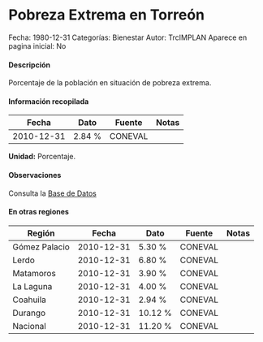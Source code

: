 Pobreza Extrema en Torreón
=====

Fecha: 1980-12-31
Categorías: Bienestar
Autor: TrcIMPLAN
Aparece en pagina inicial: No

#### Descripción

Porcentaje de la población en situación de pobreza extrema.

#### Información recopilada

<table class="table table-hover table-bordered matriz">
<thead>
<tr>
<th>Fecha</th>
<th>Dato</th>
<th>Fuente</th>
<th>Notas</th>
</tr>
</thead>
<tbody>
<tr>
<td>2010-12-31</td>
<td class="derecha">2.84 %</td>
<td>CONEVAL</td>
<td></td>
</tr>
</tbody>
</table>

<b>Unidad:</b> Porcentaje.

#### Observaciones

Consulta la [Base de Datos](http://www.coneval.gob.mx/Medicion/Paginas/Medici%C3%B3n/Pobreza%202012/Pobreza-2012.aspx)


#### En otras regiones

<table class="table table-hover table-bordered matriz">
<thead>
<tr>
<th>Región</th>
<th>Fecha</th>
<th>Dato</th>
<th>Fuente</th>
<th>Notas</th>
</tr>
</thead>
<tbody>
<tr>
<td>Gómez Palacio</td>
<td>2010-12-31</td>
<td class="derecha">5.30 %</td>
<td>CONEVAL</td>
<td></td>
</tr>
<tr>
<td>Lerdo</td>
<td>2010-12-31</td>
<td class="derecha">6.80 %</td>
<td>CONEVAL</td>
<td></td>
</tr>
<tr>
<td>Matamoros</td>
<td>2010-12-31</td>
<td class="derecha">3.90 %</td>
<td>CONEVAL</td>
<td></td>
</tr>
<tr>
<td>La Laguna</td>
<td>2010-12-31</td>
<td class="derecha">4.00 %</td>
<td>CONEVAL</td>
<td></td>
</tr>
<tr>
<td>Coahuila</td>
<td>2010-12-31</td>
<td class="derecha">2.94 %</td>
<td>CONEVAL</td>
<td></td>
</tr>
<tr>
<td>Durango</td>
<td>2010-12-31</td>
<td class="derecha">10.12 %</td>
<td>CONEVAL</td>
<td></td>
</tr>
<tr>
<td>Nacional</td>
<td>2010-12-31</td>
<td class="derecha">11.20 %</td>
<td>CONEVAL</td>
<td></td>
</tr>
</tbody>
</table>

